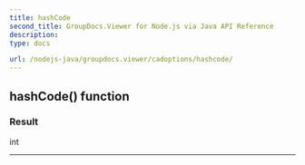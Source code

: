 ```yaml
---
title: hashCode
second_title: GroupDocs.Viewer for Node.js via Java API Reference
description: 
type: docs

url: /nodejs-java/groupdocs.viewer/cadoptions/hashcode/
---
```


## hashCode()  function


### Result
int


---


